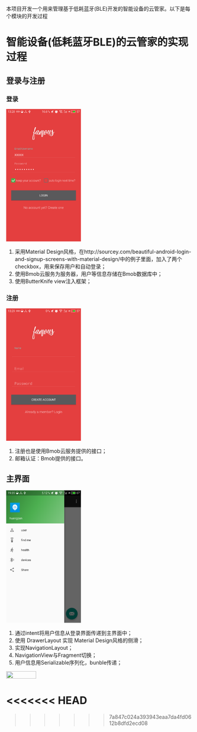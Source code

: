 本项目开发一个用来管理基于低耗蓝牙(BLE)开发的智能设备的云管家。以下是每个模块的开发过程
# 智能设备(低耗蓝牙BLE)的云管家的实现过程
## 登录与注册
### 登录 
<img src="https://github.com/pearl2015/SmartDevicesManager/blob/master/pic/login.png?raw=true" width="40%" height="50%">
 
1. 采用Material Design风格，在http://sourcey.com/beautiful-android-login-and-signup-screens-with-material-design/中的例子里面，加入了两个checkbox，用来保存用户和自动登录；
2. 使用Bmob云服务为服务器，用户等信息存储在Bmob数据库中；
3. 使用ButterKnife view注入框架；

### 注册
<img src="https://github.com/pearl2015/SmartDevicesManager/blob/master/pic/signup.png?raw=true" width="40%" height="50%">

1. 注册也是使用Bmob云服务提供的接口；
2. 邮箱认证：Bmob提供的接口。

## 主界面
<img src="https://github.com/pearl2015/SmartDevicesManager/blob/master/pic/main2.png?raw=ture" width="40%" height="50%">

1. 通过intent将用户信息从登录界面传递到主界面中；
2. 使用 DrawerLayout 实现 Material Design风格的侧滑；
3. 实现NavigationLayout；
4. NavigationView与Fragment切换；
5. 用户信息用Serializable序列化，bunble传递；

<img src="https://github.com/pearl2015/SmartDevicesManager/blob/master/pic/user_record.gif?raw=ture" width="40%" height="50%">

<<<<<<< HEAD
=======


>>>>>>> 7a847c024a393943eaa7da4fd0612b8dfd2ecd08

